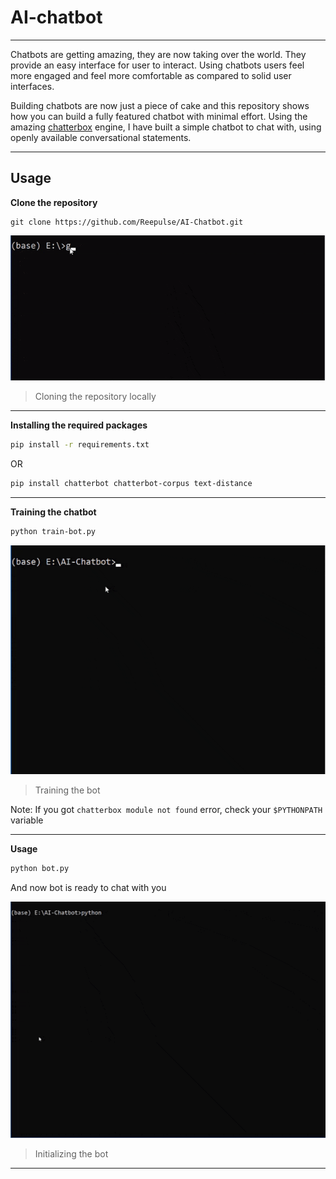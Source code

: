 # AI-chatbot

---

Chatbots are getting amazing, they are now taking over the world. They provide an easy interface for user to interact. Using chatbots users feel more engaged and feel more comfortable as compared to solid user interfaces.

Building chatbots are now just a piece of cake and this repository shows how you can build a fully featured chatbot with minimal effort. Using the amazing [chatterbox](https://github.com/gunthercox/ChatterBot) engine, I have built a simple chatbot to chat with, using openly available conversational statements.

---

## Usage

**Clone the repository**

```
git clone https://github.com/Reepulse/AI-Chatbot.git
```

![install](./assets/install.gif)

> Cloning the repository locally

----

**Installing the required packages**

```bash
pip install -r requirements.txt
```

OR

```bash
pip install chatterbot chatterbot-corpus text-distance
```

---

**Training the chatbot**

```bash
python train-bot.py
```

![train](./assets/train.gif)

> Training the bot

Note: If you got `chatterbox module not found` error, check your `$PYTHONPATH` variable

---

**Usage**

```bash
python bot.py
```

And now bot is ready to chat with you

![demo](./assets/demo.gif)

> Initializing the bot

---

